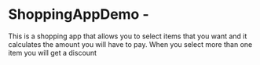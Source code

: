 # ShoppingAppDemo  - 

This is a shopping app that allows you to select items that you want and it calculates the amount you will have to pay. 
When you select more than one item you will get a discount